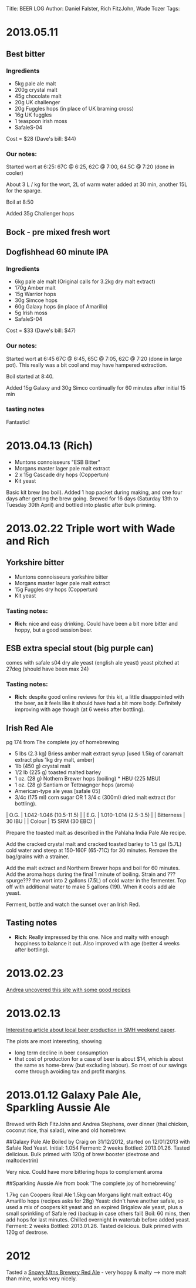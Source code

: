 Title:	   BEER LOG
Author:	   Daniel Falster, Rich FitzJohn, Wade Tozer
Tags:

# 2013.05.11

## Best bitter

### Ingredients

- 5kg pale ale malt
- 200g crystal malt
- 45g chocolate malt
- 20g UK challenger
- 20g Fuggles hops (in place of UK braming cross)
- 16g UK fuggles
- 1 teaspoon irish moss
- SafaleS-04

Cost = $28 (Dave's bill: $44)

### Our notes:

Started wort at 6:25: 67C @ 6:25, 62C @ 7:00, 64.5C @ 7:20 (done in cooler)

About 3 L / kg for the wort, 2L of warm water added at 30 min, another 15L for the sparge.

Boil at 8:50

Added 35g Challenger hops

## Bock - pre mixed fresh wort


## Dogfishhead 60 minute IPA

### Ingredients

- 6kg pale ale malt (Original calls for 3.2kg dry malt extract)
- 170g Amber malt
- 15g Warrior hops
- 30g Simcoe hops
- 60g Galaxy hops (in place of Amarillo)
- 5g Irish moss
- SafaleS-04

Cost = $33 (Dave's bill: $47)

### Our notes:

Started wort at 6:45 67C @ 6:45, 65C @ 7:05, 62C @ 7:20 (done in large pot).  This really was a bit cool and may have hampered extraction.

Boil started at 8:40.

Added 15g Galaxy and 30g Simco continually for 60 minutes after initial 15 min

### tasting notes

Fantastic!

# 2013.04.13 (Rich)

* Muntons connoisseurs "ESB Bitter"
* Morgans master lager pale malt extract
* 2 x 15g Cascade dry hops (Coppertun)
* Kit yeast

Basic kit brew (no boil).  Added 1 hop packet during making, and one
four days after getting the brew going.  Brewed for 16 days (Saturday
13th to Tuesday 30th April) and bottled into plastic after bulk
priming.

# 2013.02.22  Triple wort with Wade and Rich #

## Yorkshire bitter ##
* Muntons connoisseurs yorkshire bitter
* Morgans master lager pale malt extract
* 15g Fuggles dry hops (Coppertun)
* Kit yeast

### Tasting notes:

* **Rich**: nice and easy drinking.  Could have been a bit more bitter
  and hoppy, but a good session beer.

## ESB extra special stout (big purple can) ##

comes with safale s04 dry ale yeast (english ale yeast)
yeast pitched at 27deg (should have been max 24)

### Tasting notes:

* **Rich**: despite good online reviews for this kit, a little
  disappointed with the beer, as it feels like it should have had a
  bit more body.  Definitely improving with age though (at 6 weeks
  after bottling).

## Irish Red Ale
pg 174 from The complete joy of homebrewing

* 5 lbs (2.3 kg) Briess amber malt extract syrup [used 1.5kg of caramalt extract plus 1kg dry malt, amber]
* 1lb (450 g) crystal malt
* 1/2 lb (225 g) toasted malted barley
* 1 oz. (28 g) Nothern Brewer hops (boiling) * HBU (225 MBU)
* 1 oz. (28 g) Santiam or Tettnagnger hops (aroma)
* American-type ale yeas [safale 05]
* 3/4c (175 ml) corn sugar OR 1 3/4 c (300ml) dried malt extract (for bottling).

| O.G.       |  1.042-1.046 (10.5-11.5) |
| E.G.       | 1.010-1.014 (2.5-3.5)    |
| Bitterness | 30 IBU                   |
| Colour     | 15 SRM (30 EBC)          |

Prepare the toasted malt as described in the Pahlaha India Pale Ale recipe.

Add the cracked crystal malt and cracked toasted barley to 1.5 gal (5.7L) cold water and steep at 150-160F (65-71C) for 30 minutes.  Remove the bag/grains with a strainer.

Add the malt extract and Northern Brewer hops and boil for 60 minutes.  Add the aroma hops during the final 1 minute of boiling.  Strain and ???spurge??? the wort into 2 gallons (7.5L) of cold water in the fermenter.  Top off with additional water to make 5 gallons (19l).  When it cools add ale yeast.

Ferment, bottle and watch the sunset over an Irish Red.

## Tasting notes

* **Rich**: Really impressed by this one.  Nice and malty with enough
  hoppiness to balance it out.  Also improved with age (better 4 weeks
  after bottling).

# 2013.02.23 #

[Andrea uncovered this site with some good recipes](http://drinks.seriouseats.com/2013/02/best-homebrewing-recipes-how-to-brew-your-own-beer.html)

# 2013.02.13 #
[Interesting article about local beer production in SMH weekend paper](http://smh.com.au/business/bitter-battles-in-what-looks-to-be-an-ailing-market-20130208-2e3wx.html).

The plots are most interesting, showing

- long term decline in beer consumption
- that cost of production for a case of beer is about $14, which is about the same as home-brew (but excluding labour). So most of our savings come through avoiding tax and profit margins.


# 2013.01.12 Galaxy Pale Ale, Sparkling Aussie Ale
Brewed with Rich FitzJohn and Andrea Stephens, over dinner (thai chicken, coconut rice, thai salad), wine and old homebrew.

##Galaxy Pale Ale
Boiled by Craig on 31/12/2012, started on 12/01/2013 with Safale Red Yeast.
Initial: 1.054
Ferment: 2 weeks
Bottled: 2013.01.26. Tasted delicious. Bulk primed with 120g of brew booster (dextrose and maltodextrin)

Very nice. Could have more bittering hops to complement aroma

##Sparkling Aussie Ale
from book 'The complete joy of homebrewing'

1.7kg can Coopers Real Ale
1.5kg can Morgans light malt extract
40g Amarillo hops (recipes asks for 28g)
Yeast: didn't have another safale, so used a mix of coopers kit yeast and an expired Brigalow ale yeast, plus a small sprinkling of Safale red (backup in case others fail)
Boil: 60 mins, then add hops for last minutes. Chilled overnight in watertub before added yeast.
Ferment: 2 weeks
Bottled: 2013.01.26. Tasted delicious. Bulk primed with 120g of dextrose.


# 2012 #
Tasted a [Snowy Mtns Brewery Red Ale] - very hoppy & malty --> more malt than mine, works very nicely.

[Snowy Mtns Brewery Red Ale]: http://www.beerguide.com.au/beer-reviews/Snowy-Mountains-Brewery/Razorback-Red-Ale


